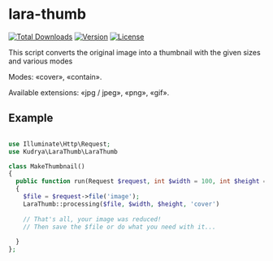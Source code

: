 # lara-thumb
[![Total Downloads](https://poser.pugx.org/alex-kudrya/lara-thumb/downloads)](//packagist.org/packages/alex-kudrya/lara-thumb) [![Version](https://poser.pugx.org/alex-kudrya/lara-thumb/version)](//packagist.org/packages/alex-kudrya/lara-thumb)
[![License](https://poser.pugx.org/alex-kudrya/lara-thumb/license)](//packagist.org/packages/alex-kudrya/lara-thumb)

This script converts the original image into a thumbnail with the given sizes and various modes

Modes: «cover», «contain».

Available extensions: «jpg / jpeg», «png», «gif».

## Example

```PHP

use Illuminate\Http\Request;
use Kudrya\LaraThumb\LaraThumb

class MakeThumbnail()
{
  public function run(Request $request, int $width = 100, int $height = 100)
  {
    $file = $request->file('image');
    LaraThumb::processing($file, $width, $height, 'cover')
    
    // That's all, your image was reduced!
    // Then save the $file or do what you need with it...
    
  }
};
```
